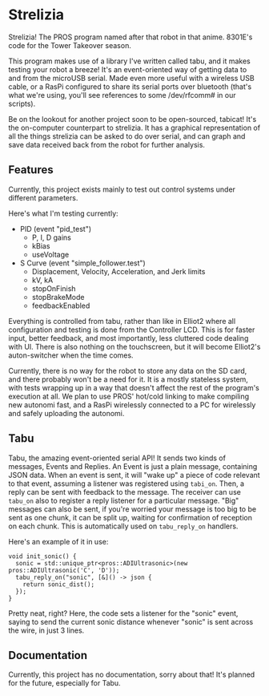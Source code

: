 # Strelizia
Strelizia! The PROS program named after that robot in that anime. 8301E's code for the Tower Takeover season.

This program makes use of a library I've written called tabu, and it makes testing your robot a breeze! It's an event-oriented way of getting data to and from the microUSB serial. Made even more useful with a wireless USB cable, or a RasPi configured to share its serial ports over bluetooth (that's what we're using, you'll see references to some /dev/rfcomm# in our scripts).

Be on the lookout for another project soon to be open-sourced, tabicat! It's the on-computer counterpart to strelizia. It has a graphical representation of all the things strelizia can be asked to do over serial, and can graph and save data received back from the robot for further analysis. 

## Features
Currently, this project exists mainly to test out control systems under different parameters.

Here's what I'm testing currently:
  - PID (event "pid_test")
    - P, I, D gains
    - kBias
    - useVoltage
  - S Curve (event "simple_follower.test")
    - Displacement, Velocity, Acceleration, and Jerk limits
    - kV, kA
    - stopOnFinish
    - stopBrakeMode
    - feedbackEnabled

Everything is controlled from tabu, rather than like in Elliot2 where all configuration and testing is done from the Controller LCD. This is for faster input, better feedback, and most importantly, less cluttered code dealing with UI. There is also nothing on the touchscreen, but it will become Elliot2's auton-switcher when the time comes.

Currently, there is no way for the robot to store any data on the SD card, and there probably won't be a need for it. It is a mostly stateless system, with tests wrapping up in a way that doesn't affect the rest of the program's execution at all. We plan to use PROS' hot/cold linking to make compiling new autonomi fast, and a RasPi wirelessly connected to a PC for wirelessly and safely uploading the autonomi.

## Tabu
Tabu, the amazing event-oriented serial API! It sends two kinds of messages, Events and Replies. An Event is just a plain message, containing JSON data. When an event is sent, it will "wake up" a piece of code relevant to that event, assuming a listener was registered using `tabi_on`. Then, a reply can be sent with feedback to the message. The receiver can use `tabu_on` also to register a reply listener for a particular message. "Big" messages can also be sent, if you're worried your message is too big to be sent as one chunk, it can be split up, waiting for confirmation of reception on each chunk. This is automatically used on `tabu_reply_on` handlers.

Here's an example of it in use:

```
void init_sonic() {
  sonic = std::unique_ptr<pros::ADIUltrasonic>(new pros::ADIUltrasonic('C', 'D'));
  tabu_reply_on("sonic", [&]() -> json {
    return sonic_dist();
  });
}
```
Pretty neat, right? Here, the code sets a listener for the "sonic" event, saying to send the current sonic distance whenever "sonic" is sent across the wire, in just 3 lines.

## Documentation
Currently, this project has no documentation, sorry about that! It's planned for the future, especially for Tabu.
